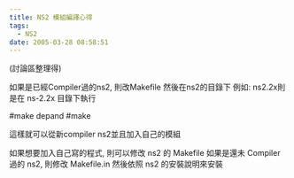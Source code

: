 ```yaml
---
title: NS2 模組編譯心得
tags:
  - NS2
date: 2005-03-28 08:58:51
---
```


(討論區整理得)

如果是已經Compiler過的ns2, 則改Makefile
然後在ns2的目錄下
例如: ns2.2x則是在
      ns-2.2x 目錄下執行

#make depand
#make

這樣就可以從新compiler ns2並且加入自己的模組

如果想要加入自己寫的程式, 則可以修改 ns2 的 Makefile
如果是還未 Compiler 過的 ns2, 則修改 Makefile.in
然後依照 ns2 的安裝說明來安裝
